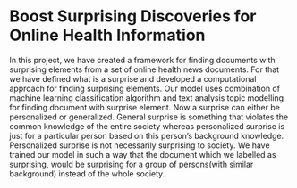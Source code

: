 # Boost Surprising Discoveries for Online Health Information

In this project, we have created a framework for finding documents with surprising elements from a set of online health news documents. For that we have defined what is a surprise and developed a computational approach for finding surprising elements. Our model uses combination of machine learning classification algorithm and text analysis topic modelling for finding document with surprise element. Now a surprise can either be personalized or generalized. General surprise is something that violates the common knowledge of the entire society whereas personalized surprise is just for a particular person based on this person’s background knowledge. Personalized surprise is not necessarily surprising to society. We have trained our model in such a way that the document which we labelled as surprising, would be surprising for a group of persons(with similar   background) instead of the whole society.
